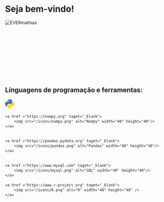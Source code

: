 # Seja bem-vindo! 



<div>
     <p>
        <img align="left" src="https://github-readme-stats.vercel.app/api?username=EVERmathias&theme=vision-friendly-dark&show_icons=true&hide_border=true&count_private=true" alt="EVERmathias">
     </p>

</div>


<br />
<br />
<br />
<br />
<br />
<br />
<br />
<br />
<br />
<br />
<br />



## Línguagens de programação e ferramentas:

<p align="left">
    <a href ="https://www.python.org" taget="_blank">
        <img src="/icons/python.png" alt="SQL" width="30" height="30" />
    </a>


    <a href ="https://numpy.org" taget="_blank">
        <img src="/icons/numpy.png" alt="Numpy" width="40" height="40"/>
    </a>


    <a href ="https://pandas.pydata.org" taget="_blank">
        <img src="/icons/pandas.png" alt="Pandas" width="40" height="40"/>
    </a>


    <a href ="https://www.mysql.com" taget="_blank">
        <img src="/icons/mysql.png" alt="SQL" width="40" height="40"/>
    </a>

    <a href ="https://www.r-project.org" taget="_blank">
        <img src="/icons/R.png" alt="R" width="40" height="40" />
    </a>

</p>

